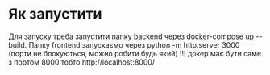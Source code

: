 # Як запустити

Для запуску треба запустити папку backend через docker-compose up --build.
Папку frontend запускаємо через python -m http.server 3000 (порти не блокуються, можно робити будь який)
!!! докер має бути саме з портом 8000 тобто http://localhost:8000/